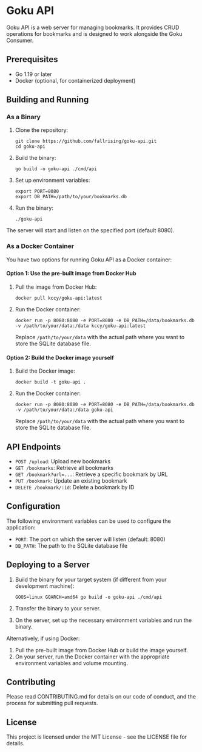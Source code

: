 # Goku API

Goku API is a web server for managing bookmarks. It provides CRUD operations for bookmarks and is designed to work alongside the Goku Consumer.

## Prerequisites

- Go 1.19 or later
- Docker (optional, for containerized deployment)

## Building and Running

### As a Binary

1. Clone the repository:
   ```
   git clone https://github.com/fallrising/goku-api.git
   cd goku-api
   ```

2. Build the binary:
   ```
   go build -o goku-api ./cmd/api
   ```

3. Set up environment variables:
   ```
   export PORT=8080
   export DB_PATH=/path/to/your/bookmarks.db
   ```

4. Run the binary:
   ```
   ./goku-api
   ```

The server will start and listen on the specified port (default 8080).

### As a Docker Container

You have two options for running Goku API as a Docker container:

#### Option 1: Use the pre-built image from Docker Hub

1. Pull the image from Docker Hub:
   ```
   docker pull kccy/goku-api:latest
   ```

2. Run the Docker container:
   ```
   docker run -p 8080:8080 -e PORT=8080 -e DB_PATH=/data/bookmarks.db -v /path/to/your/data:/data kccy/goku-api:latest
   ```

   Replace `/path/to/your/data` with the actual path where you want to store the SQLite database file.

#### Option 2: Build the Docker image yourself

1. Build the Docker image:
   ```
   docker build -t goku-api .
   ```

2. Run the Docker container:
   ```
   docker run -p 8080:8080 -e PORT=8080 -e DB_PATH=/data/bookmarks.db -v /path/to/your/data:/data goku-api
   ```

   Replace `/path/to/your/data` with the actual path where you want to store the SQLite database file.

## API Endpoints

- `POST /upload`: Upload new bookmarks
- `GET /bookmarks`: Retrieve all bookmarks
- `GET /bookmark?url=...`: Retrieve a specific bookmark by URL
- `PUT /bookmark`: Update an existing bookmark
- `DELETE /bookmark/:id`: Delete a bookmark by ID

## Configuration

The following environment variables can be used to configure the application:

- `PORT`: The port on which the server will listen (default: 8080)
- `DB_PATH`: The path to the SQLite database file

## Deploying to a Server

1. Build the binary for your target system (if different from your development machine):
   ```
   GOOS=linux GOARCH=amd64 go build -o goku-api ./cmd/api
   ```

2. Transfer the binary to your server.

3. On the server, set up the necessary environment variables and run the binary.

Alternatively, if using Docker:

1. Pull the pre-built image from Docker Hub or build the image yourself.
2. On your server, run the Docker container with the appropriate environment variables and volume mounting.

## Contributing

Please read CONTRIBUTING.md for details on our code of conduct, and the process for submitting pull requests.

## License

This project is licensed under the MIT License - see the LICENSE file for details.